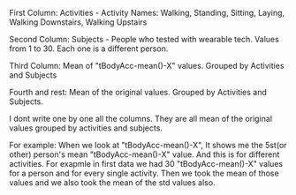 First Column: Activities - Activity Names: Walking, Standing, Sitting, Laying, Walking Downstairs, Walking Upstairs

Second Column: Subjects - People who tested with wearable tech. Values from 1 to 30. Each one is a different person.

Third Column: Mean of "tBodyAcc-mean()-X" values. Grouped by Activities and Subjects

Fourth and rest: Mean of the original values. Grouped by Activities and Subjects. 

I dont write one by one all the columns. They are all mean of the original values grouped by activities and subjects. 

For example: When we look at "tBodyAcc-mean()-X", It shows me the 5st(or other) person's mean "tBodyAcc-mean()-X" value. And this is for different activities. For exapmle in first data we had 30 "tBodyAcc-mean()-X" values for a person and for every single activity. Then we took the mean of those values and we also took the mean of the std values also. 
